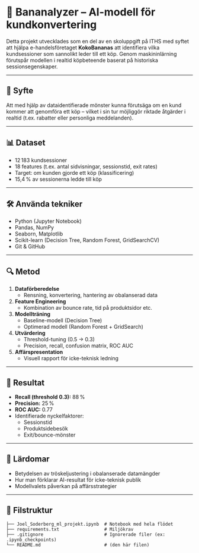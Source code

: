 # 🍌 Bananalyzer – AI-modell för kundkonvertering

Detta projekt utvecklades som en del av en skoluppgift på ITHS med syftet att hjälpa e-handelsföretaget **KokoBananas** att identifiera vilka kundsessioner som sannolikt leder till ett köp. Genom maskininlärning förutspår modellen i realtid köpbeteende baserat på historiska sessionsegenskaper.

---

## 🎯 Syfte

Att med hjälp av dataidentifierade mönster kunna förutsäga om en kund kommer att genomföra ett köp – vilket i sin tur möjliggör riktade åtgärder i realtid (t.ex. rabatter eller personliga meddelanden).

---

## 📊 Dataset

- 12 183 kundsessioner
- 18 features (t.ex. antal sidvisningar, sessionstid, exit rates)
- Target: om kunden gjorde ett köp (klassificering)
- 15,4 % av sessionerna ledde till köp

---

## 🛠 Använda tekniker

- Python (Jupyter Notebook)
- Pandas, NumPy
- Seaborn, Matplotlib
- Scikit-learn (Decision Tree, Random Forest, GridSearchCV)
- Git & GitHub

---

## 🔍 Metod

1. **Dataförberedelse**
   - Rensning, konvertering, hantering av obalanserad data
2. **Feature Engineering**
   - Kombination av bounce rate, tid på produktsidor etc.
3. **Modellträning**
   - Baseline-modell (Decision Tree)
   - Optimerad modell (Random Forest + GridSearch)
4. **Utvärdering**
   - Threshold-tuning (0.5 → 0.3)
   - Precision, recall, confusion matrix, ROC AUC
5. **Affärspresentation**
   - Visuell rapport för icke-teknisk ledning

---

## 🤖 Resultat

- **Recall (threshold 0.3):** 88 %
- **Precision:** 25 %
- **ROC AUC:** 0.77  
- Identifierade nyckelfaktorer:
  - Sessionstid
  - Produktsidebesök
  - Exit/bounce-mönster

---

## 🧠 Lärdomar

- Betydelsen av tröskeljustering i obalanserade datamängder
- Hur man förklarar AI-resultat för icke-teknisk publik
- Modellvalets påverkan på affärsstrategier

---

## 📂 Filstruktur

```plaintext
├── Joel_Soderberg_ml_projekt.ipynb  # Notebook med hela flödet
├── requirements.txt                 # Miljökrav
├── .gitignore                       # Ignorerade filer (ex: .ipynb_checkpoints)
└── README.md                        # (den här filen)
